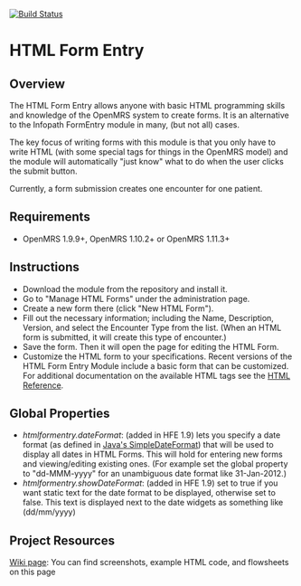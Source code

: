 [![Build Status](https://travis-ci.org/openmrs/openmrs-module-htmlformentry.svg?branch=master)](https://travis-ci.org/openmrs/openmrs-module-htmlformentry)

HTML Form Entry
=========

Overview
--------

The HTML Form Entry allows anyone with basic HTML programming skills and knowledge of the
OpenMRS system to create forms. It is an alternative to the Infopath
FormEntry module in many, (but not all) cases.

The key focus of writing forms with this module is that you only have
to write HTML (with some special tags for things in the OpenMRS model)
and the module will automatically "just know" what to do when the user
clicks the submit button.

Currently, a form submission creates one encounter for one patient.

Requirements
----------
+ OpenMRS 1.9.9+, OpenMRS 1.10.2+ or OpenMRS 1.11.3+ 

Instructions
---------

+ Download the module from the repository and install it.
+ Go to "Manage HTML Forms" under the administration page.
+ Create a new form there (click "New HTML Form").
+ Fill out the necessary information; including the Name, Description, Version, and select the Encounter Type from the list.  (When an HTML form is submitted, it will create this type of encounter.)
+ Save the form.  Then it will open the page for editing the HTML Form.
+ Customize the HTML form to your specifications. Recent versions of the HTML Form Entry Module include a basic form that can be customized. For additional documentation on the available HTML tags see the [HTML Reference][].


Global Properties
----------------

+ *htmlformentry.dateFormat*: (added in HFE 1.9) lets you specify a date format (as defined in [Java's SimpleDateFormat][]) that will be used to display all dates in HTML Forms. This will hold for entering new forms and viewing/editing existing ones. (For example set the global property to "dd-MMM-yyyy" for an unambiguous date format like 31-Jan-2012.)
+ *htmlformentry.showDateFormat*: (added in HFE 1.9) set to true if you want static text for the date format to be displayed, otherwise set to false. This text is displayed next to the date widgets as something like (dd/mm/yyyy)

Project Resources
---------

[Wiki page][]: You can find screenshots, example HTML code, and flowsheets on this page

[HTML Form Entry Module]: https://wiki.openmrs.org/display/docs/HTML+Form+Entry+Module
[View/download source code for htmlformentry]: https://github.com/OpenMRS/openmrs-module-htmlformentry
[Download the Htmlformentry module]: http://modules.openmrs.org/modules/view.jsp?module=htmlformentry
[HTML Reference]: http://archive.openmrs.org/wiki/HTML_Form_Entry_Module_HTML_Reference
[Wiki page]: https://wiki.openmrs.org/display/docs/HTML+Form+Entry+Module
[Java's SimpleDateFormat]: http://docs.oracle.com/javase/6/docs/api/java/text/SimpleDateFormat.html
